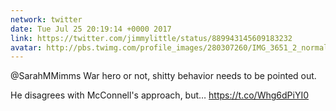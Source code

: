 ```yaml
---
network: twitter
date: Tue Jul 25 20:19:14 +0000 2017
link: https://twitter.com/jimmylittle/status/889943145609183232
avatar: http://pbs.twimg.com/profile_images/280307260/IMG_3651_2_normal.jpg
---
```


@SarahMMimms War hero or not, shitty behavior needs to be pointed out.

He disagrees with McConnell's approach, but… https://t.co/Whg6dPiYI0
